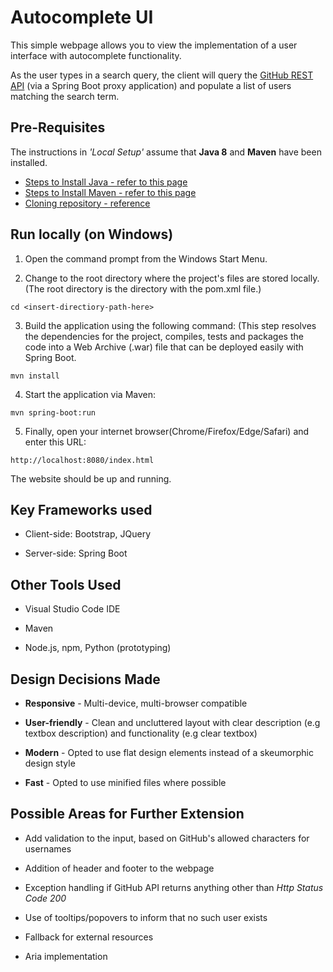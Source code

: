 # Autocomplete UI
This simple webpage allows you to view the implementation of a user interface with autocomplete functionality.

As the user types in a search query, the client will query the [GitHub REST API](https://docs.github.com/en/rest/reference/search#search-users) (via a Spring Boot proxy application) and populate a list of users matching the search term.

## Pre-Requisites
The instructions in _'Local Setup'_ assume that **Java 8** and **Maven** have been installed.

* [Steps to Install Java - refer to this page](https://www3.ntu.edu.sg/home/ehchua/programming/howto/JDK_Howto.html#zz-1)
* [Steps to Install Maven - refer to this page](https://maven.apache.org/install.html)
* [Cloning repository - reference](https://docs.github.com/en/github/creating-cloning-and-archiving-repositories/cloning-a-repository)

## Run locally (on Windows)
1) Open the command prompt from the Windows Start Menu.

2) Change to the root directory where the project's files are stored locally.
(The root directory is the directory with the pom.xml file.)
```
cd <insert-directiory-path-here>
```
3) Build the application using the following command:
(This step resolves the dependencies for the project, compiles, tests and packages the code into a Web Archive (.war) file that can be deployed easily with Spring Boot.
```
mvn install
```
4) Start the application via Maven:
```
mvn spring-boot:run
```
5) Finally, open your internet browser(Chrome/Firefox/Edge/Safari) and enter this URL:
```
http://localhost:8080/index.html
```
The website should be up and running.

## Key Frameworks used
* Client-side: Bootstrap, JQuery

* Server-side: Spring Boot

## Other Tools Used
* Visual Studio Code IDE

* Maven

* Node.js, npm, Python (prototyping)

## Design Decisions Made
* **Responsive** - Multi-device, multi-browser compatible

* **User-friendly** - Clean and uncluttered layout with clear description (e.g textbox description) and functionality (e.g clear textbox)

* **Modern** - Opted to use flat design elements instead of a skeumorphic design style

* **Fast** - Opted to use minified files where possible

## Possible Areas for Further Extension
* Add validation to the input, based on GitHub's allowed characters for usernames

* Addition of header and footer to the webpage

* Exception handling if GitHub API returns anything other than _Http Status Code 200_

* Use of tooltips/popovers to inform that no such user exists

* Fallback for external resources

* Aria implementation
